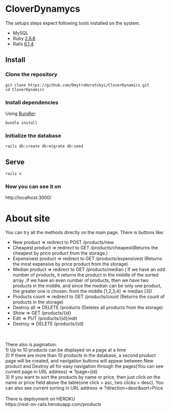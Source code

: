 # CloverDynamycs
The setups steps expect following tools installed on the system.

- MySQL
- Ruby [2.6.6](https://www.ruby-lang.org/en/news/2020/03/31/ruby-2-6-6-released/)
- Rails [6.1.4](https://github.com/rails/rails)
## Install

### Clone the repository
```shell
git clone https://github.com/DmytroHoretskyi/CloverDynamics.git
cd CloverDynamics
```
### Install dependencies

Using [Bundler](https://github.com/bundler/bundler):

```shell
bundle install
```
### Initialize the database

```shell
rails db:create db:migrate db:seed
```
## Serve

```shell
rails s
```
### Now you can see it on
http://localhost:3000/



# About site
You can try all the methods directly on the main page.
There is buttons like:
- New product => redirect to POST /products/new
- Cheapest product => redirect to GET /products/cheapest(Returns the cheapest by price product from the storage.)
- Expensivest product => redirect to GET /products/expensivest (Returns the most expensive by price product from the storage)
- Median product => redirect to GET /products/median (
If we have an odd number of products, it returns the product in the middle of the sorted array
,if we have an even number of products, then we have two products in the middle, and since the median can be only one product, the greater one is chosen.
  from the middle [1,2,3,4] => median [3])
- Products count => redirect to GET /products/count (Returns the count of products in the storage)
- Destroy all => DELETE /products (Deletes all products from the storage)
- Show => GET /products/{id}
- Edit => PUT /products/{id}/edit
- Destroy => DELETE /products/{id}
<br>
<br>There also is pagination:
<br>1) Up to 10 products can be displayed on a page at a time
<br>2) If there are more than 10 products in the database, a second product page will be created, and navigation buttons 
will appear between New product and Destroy all for easy navigation through the pages(You can see current page in 
URL address) => ?page={id}
<br>3) If you want to sort the products by name or price, then just click on the name or price field above 
the table(one click = asc, two clicks = desc). You can also see current sorting in URL address => ?direction=desc&sort=Price
<br>
<br>
 There is deployment on HEROKU 
<br>https://rest-on-rails.herokuapp.com/products
